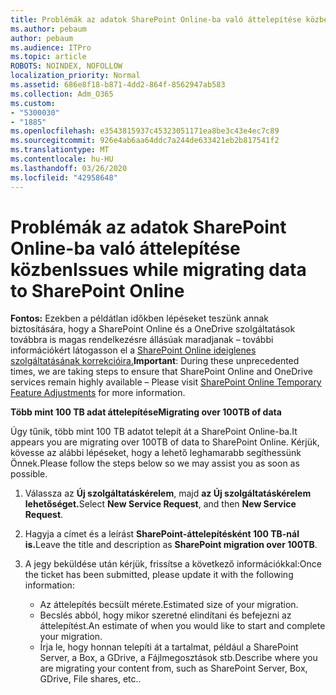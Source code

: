 ```yaml
---
title: Problémák az adatok SharePoint Online-ba való áttelepítése közben
ms.author: pebaum
author: pebaum
ms.audience: ITPro
ms.topic: article
ROBOTS: NOINDEX, NOFOLLOW
localization_priority: Normal
ms.assetid: 686e8f18-b871-4dd2-864f-8562947ab583
ms.collection: Adm_O365
ms.custom:
- "5300030"
- "1885"
ms.openlocfilehash: e3543815937c45323051171ea8be3c43e4ec7c89
ms.sourcegitcommit: 926e4ab6aa64ddc7a244de633421eb2b817541f2
ms.translationtype: MT
ms.contentlocale: hu-HU
ms.lasthandoff: 03/26/2020
ms.locfileid: "42958648"
---
```

# <a name="issues-while-migrating-data-to-sharepoint-online"></a><span data-ttu-id="0aa4a-102">Problémák az adatok SharePoint Online-ba való áttelepítése közben</span><span class="sxs-lookup"><span data-stu-id="0aa4a-102">Issues while migrating data to SharePoint Online</span></span>

<span data-ttu-id="0aa4a-103">**Fontos:** Ezekben a példátlan időkben lépéseket teszünk annak biztosítására, hogy a SharePoint Online és a OneDrive szolgáltatások továbbra is magas rendelkezésre állásúak maradjanak – további információkért látogasson el a [SharePoint Online ideiglenes szolgáltatásának korrekcióira.](https://aka.ms/ODSPAdjustments)</span><span class="sxs-lookup"><span data-stu-id="0aa4a-103">**Important**: During these unprecedented times, we are taking steps to ensure that SharePoint Online and OneDrive services remain highly available – Please visit [SharePoint Online Temporary Feature Adjustments](https://aka.ms/ODSPAdjustments) for more information.</span></span>

<span data-ttu-id="0aa4a-104">**Több mint 100 TB adat áttelepítése**</span><span class="sxs-lookup"><span data-stu-id="0aa4a-104">**Migrating over 100TB of data**</span></span>

<span data-ttu-id="0aa4a-105">Úgy tűnik, több mint 100 TB adatot telepít át a SharePoint Online-ba.</span><span class="sxs-lookup"><span data-stu-id="0aa4a-105">It appears you are migrating over 100TB of data to SharePoint Online.</span></span> <span data-ttu-id="0aa4a-106">Kérjük, kövesse az alábbi lépéseket, hogy a lehető leghamarabb segíthessünk Önnek.</span><span class="sxs-lookup"><span data-stu-id="0aa4a-106">Please follow the steps below so we may assist you as soon as possible.</span></span> 

1. <span data-ttu-id="0aa4a-107">Válassza az **Új szolgáltatáskérelem**, majd **az Új szolgáltatáskérelem lehetőséget.**</span><span class="sxs-lookup"><span data-stu-id="0aa4a-107">Select **New Service Request**, and then **New Service Request**.</span></span> 
2. <span data-ttu-id="0aa4a-108">Hagyja a címet és a leírást **SharePoint-áttelepítésként 100 TB-nál is.**</span><span class="sxs-lookup"><span data-stu-id="0aa4a-108">Leave the title and description as **SharePoint migration over 100TB**.</span></span>
3. <span data-ttu-id="0aa4a-109">A jegy beküldése után kérjük, frissítse a következő információkkal:</span><span class="sxs-lookup"><span data-stu-id="0aa4a-109">Once the ticket has been submitted, please update it with the following information:</span></span> 

    - <span data-ttu-id="0aa4a-110">Az áttelepítés becsült mérete.</span><span class="sxs-lookup"><span data-stu-id="0aa4a-110">Estimated size of your migration.</span></span>
    - <span data-ttu-id="0aa4a-111">Becslés abból, hogy mikor szeretné elindítani és befejezni az áttelepítést.</span><span class="sxs-lookup"><span data-stu-id="0aa4a-111">An estimate of when you would like to start and complete your migration.</span></span>
    - <span data-ttu-id="0aa4a-112">Írja le, hogy honnan telepíti át a tartalmat, például a SharePoint Server, a Box, a GDrive, a Fájlmegosztások stb.</span><span class="sxs-lookup"><span data-stu-id="0aa4a-112">Describe where you are migrating your content from, such as SharePoint Server, Box, GDrive, File shares, etc..</span></span>


  

